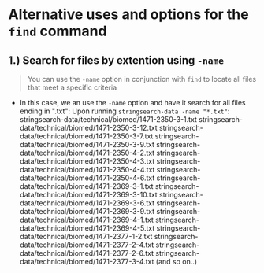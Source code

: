 # Alternative uses and options for the `find` command

## 1.) Search for files by extention using `-name`
> You can use the `-name` option in conjunction with `find` to locate all files that meet a specific criteria 
* In this case, we an use the `-name` option and have it search for all files ending in ".txt":
Upon running `stringsearch-data -name "*.txt"`: 
stringsearch-data/technical/biomed/1471-2350-3-1.txt
stringsearch-data/technical/biomed/1471-2350-3-12.txt
stringsearch-data/technical/biomed/1471-2350-3-7.txt
stringsearch-data/technical/biomed/1471-2350-3-9.txt
stringsearch-data/technical/biomed/1471-2350-4-2.txt
stringsearch-data/technical/biomed/1471-2350-4-3.txt
stringsearch-data/technical/biomed/1471-2350-4-4.txt
stringsearch-data/technical/biomed/1471-2350-4-6.txt
stringsearch-data/technical/biomed/1471-2369-3-1.txt
stringsearch-data/technical/biomed/1471-2369-3-10.txt
stringsearch-data/technical/biomed/1471-2369-3-6.txt
stringsearch-data/technical/biomed/1471-2369-3-9.txt
stringsearch-data/technical/biomed/1471-2369-4-1.txt
stringsearch-data/technical/biomed/1471-2369-4-5.txt
stringsearch-data/technical/biomed/1471-2377-1-2.txt
stringsearch-data/technical/biomed/1471-2377-2-4.txt
stringsearch-data/technical/biomed/1471-2377-2-6.txt
stringsearch-data/technical/biomed/1471-2377-3-4.txt
(and so on..) 

